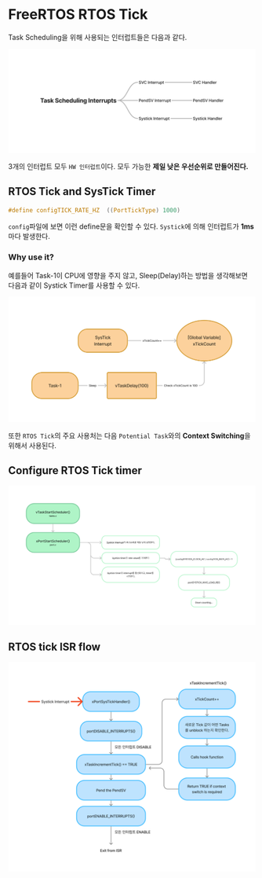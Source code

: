 # FreeRTOS RTOS Tick

Task Scheduling을 위해 사용되는 인터럽트들은 다음과 같다.

<img src="./resources/kernel_interrupts.jpg">

3개의 인터럽트 모두 `HW 인터럽트`이다. 모두 가능한 **제일 낮은 우선순위로 만들어진다.**

## RTOS Tick and SysTick Timer

```C
#define configTICK_RATE_HZ  ((PortTickType) 1000)
```

`config`파일에 보면 이런 define문을 확인할 수 있다. `Systick`에 의해 인터럽트가 **1ms**마다 발생한다.

### Why use it?

예를들어 Task-1이 CPU에 영향을 주지 않고, Sleep(Delay)하는 방법을 생각해보면 다음과 같이 Systick Timer를 사용할 수 있다.

<img src="./resources/systick_usage.jpg">

또한 `RTOS Tick`의 주요 사용처는 다음 `Potential Task`와의 **Context Switching**을 위해서 사용된다.

## Configure RTOS Tick timer

<img src="./resources/configure_rtos_tick.jpg">

## RTOS tick ISR flow

<img src="./resources/systick_isr.jpg">
